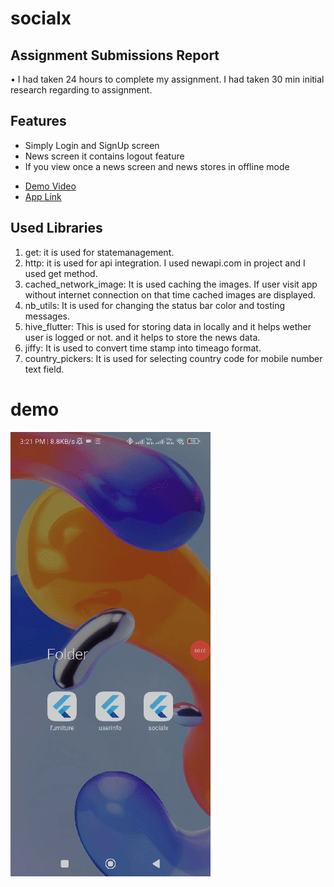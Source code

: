 # socialx


## Assignment Submissions Report 
•	I had taken 24 hours to complete my assignment. I had taken 30 min initial research regarding to assignment. 




## Features 
* Simply Login and SignUp screen
* News screen it contains logout feature
* If you view once a news screen and news stores in offline mode
- [Demo Video](https://youtube.com/shorts/rsfqnyOYw1g)
- [App Link](https://github.com/anjaneykumar7/socialx/master/main/socailX.apk)

## Used Libraries

  1) get: it is used for statemanagement.
  2) http: it is used for api integration. I used newapi.com in project and I used get method. 
  3) cached_network_image: It is used caching the images. If user visit app without internet connection on that time cached images are displayed. 
  3) nb_utils: It is used for changing the status bar color and tosting messages.
  4) hive_flutter: This is used for storing data in locally and it helps wether user is logged or not. and it helps to store the news data.
  5) jiffy: It is used to convert time stamp into timeago format.
  6) country_pickers: It is used for selecting country code for mobile number text field.

# demo
![](https://github.com/anjaneykumar7/socialx/blob/e10f6e6d3a3bc734f4ad4557a8a21e6bf6b7e233/demo.gif)
